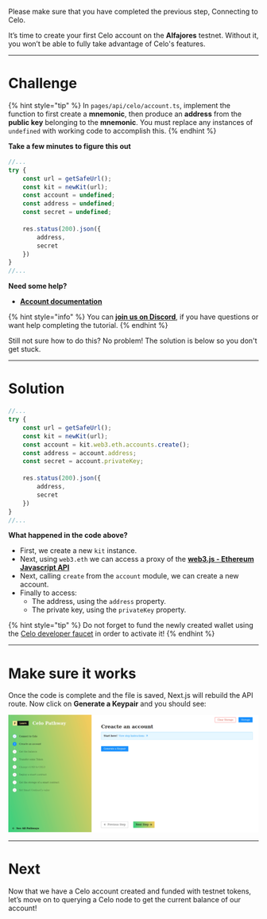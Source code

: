 Please make sure that you have completed the previous step, Connecting to Celo.

It’s time to create your first Celo account on the **Alfajores** testnet. Without it, you won’t be able to fully take advantage of Celo's features.

------------------------

# Challenge

{% hint style="tip" %}
In `pages/api/celo/account.ts`, implement the function to first create a **mnemonic**, then produce an **address** from the **public key** belonging to the **mnemonic**. You must replace any instances of `undefined` with working code to accomplish this.
{% endhint %}

**Take a few minutes to figure this out**

```typescript
//...
try {
    const url = getSafeUrl();
    const kit = newKit(url);
    const account = undefined;
    const address = undefined;
    const secret = undefined;

    res.status(200).json({
        address,
        secret
    })
} 
//...
```

**Need some help?** 
* [**Account documentation**](https://web3js.readthedocs.io/en/v1.4.0/web3-eth-accounts.html)

{% hint style="info" %}
You can [**join us on Discord**](https://discord.gg/fszyM7K), if you have questions or want help completing the tutorial.
{% endhint %}

Still not sure how to do this? No problem! The solution is below so you don't get stuck.

------------------------

# Solution

```typescript
//...
try {
    const url = getSafeUrl();
    const kit = newKit(url);
    const account = kit.web3.eth.accounts.create();
    const address = account.address;
    const secret = account.privateKey;

    res.status(200).json({
        address,
        secret
    })
} 
//...
```

**What happened in the code above?**

* First, we create a new `kit` instance.
* Next, using `web3.eth` we can access a proxy of the [**web3.js - Ethereum Javascript API**](https://web3js.readthedocs.io/en/v3.0.0-rc.5/)
* Next, calling `create` from the `account` module, we can create a new account.
* Finally to access: 
    * The address, using the `address` property.
    * The private key, using the `privateKey` property.

{% hint style="tip" %}
Do not forget to fund the newly created wallet using the [Celo developer faucet](https://celo.org/developers/faucet) in order to activate it!
{% endhint %}

------------------------

# Make sure it works

Once the code is complete and the file is saved, Next.js will rebuild the API route. Now click on **Generate a Keypair** and you should see:

![](../../../.gitbook/assets/pathways/celo/celo-account.gif)

-----------------------------

# Next

Now that we have a Celo account created and funded with testnet tokens, let’s move on to querying a Celo node to get the current balance of our account!
